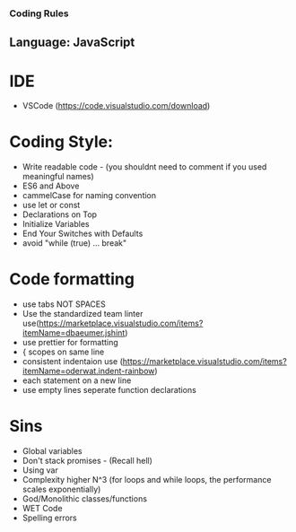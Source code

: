 ### Coding Rules

## Language: JavaScript

# IDE
- VSCode (https://code.visualstudio.com/download)

# Coding Style:
- Write readable code - (you shouldnt need to comment if you used meaningful names)
- ES6 and Above
- cammelCase for naming convention
- use let or const
- Declarations on Top
- Initialize Variables
- End Your Switches with Defaults
- avoid "while (true) ... break"

# Code formatting
- use tabs NOT SPACES
- Use the standardized team linter use(https://marketplace.visualstudio.com/items?itemName=dbaeumer.jshint)
- use prettier for formatting
- { scopes on same line
- consistent indentaion use (https://marketplace.visualstudio.com/items?itemName=oderwat.indent-rainbow)
- each statement on a new line
- use empty lines seperate function declarations


# Sins

- Global variables
- Don't stack promises - (Recall hell)
- Using var
- Complexity higher N^3 (for loops and while loops, the performance scales exponentially)
- God/Monolithic classes/functions
- WET Code
- Spelling errors

